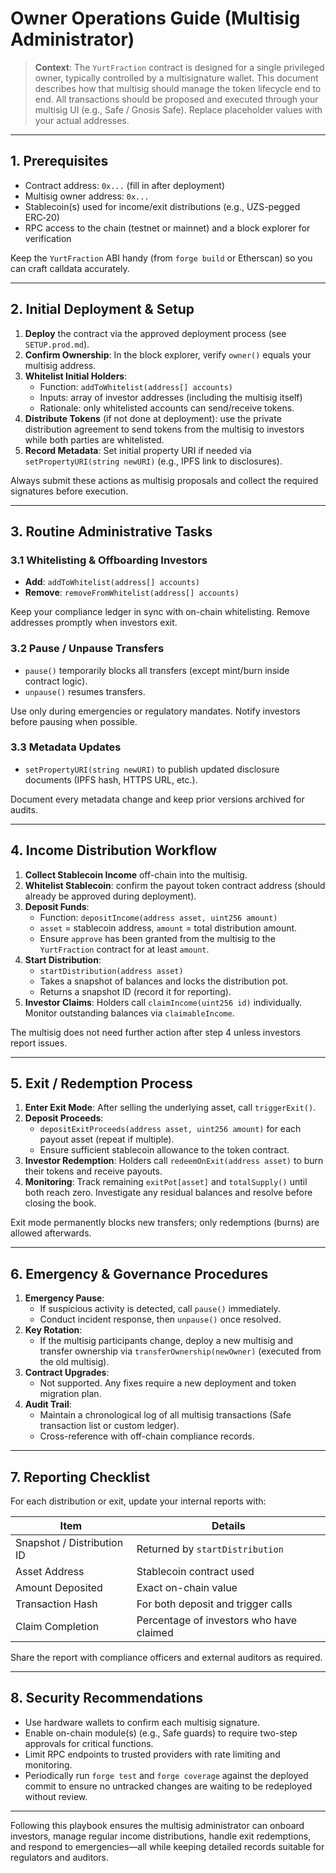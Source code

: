 # Owner Operations Guide (Multisig Administrator)

> **Context**: The `YurtFraction` contract is designed for a single privileged owner, typically controlled by a multisignature wallet. This document describes how that multisig should manage the token lifecycle end to end. All transactions should be proposed and executed through your multisig UI (e.g., Safe / Gnosis Safe). Replace placeholder values with your actual addresses.

---

## 1. Prerequisites

- Contract address: `0x...` (fill in after deployment)
- Multisig owner address: `0x...`
- Stablecoin(s) used for income/exit distributions (e.g., UZS-pegged ERC‑20)
- RPC access to the chain (testnet or mainnet) and a block explorer for verification

Keep the `YurtFraction` ABI handy (from `forge build` or Etherscan) so you can craft calldata accurately.

---

## 2. Initial Deployment & Setup

1. **Deploy** the contract via the approved deployment process (see `SETUP.prod.md`).
2. **Confirm Ownership**: In the block explorer, verify `owner()` equals your multisig address.
3. **Whitelist Initial Holders**:
   - Function: `addToWhitelist(address[] accounts)`
   - Inputs: array of investor addresses (including the multisig itself)
   - Rationale: only whitelisted accounts can send/receive tokens.
4. **Distribute Tokens** (if not done at deployment): use the private distribution agreement to send tokens from the multisig to investors while both parties are whitelisted.
5. **Record Metadata**: Set initial property URI if needed via `setPropertyURI(string newURI)` (e.g., IPFS link to disclosures).

Always submit these actions as multisig proposals and collect the required signatures before execution.

---

## 3. Routine Administrative Tasks

### 3.1 Whitelisting & Offboarding Investors

- **Add**: `addToWhitelist(address[] accounts)`
- **Remove**: `removeFromWhitelist(address[] accounts)`

Keep your compliance ledger in sync with on-chain whitelisting. Remove addresses promptly when investors exit.

### 3.2 Pause / Unpause Transfers

- `pause()` temporarily blocks all transfers (except mint/burn inside contract logic).
- `unpause()` resumes transfers.

Use only during emergencies or regulatory mandates. Notify investors before pausing when possible.

### 3.3 Metadata Updates

- `setPropertyURI(string newURI)` to publish updated disclosure documents (IPFS hash, HTTPS URL, etc.).

Document every metadata change and keep prior versions archived for audits.

---

## 4. Income Distribution Workflow

1. **Collect Stablecoin Income** off-chain into the multisig.
2. **Whitelist Stablecoin**: confirm the payout token contract address (should already be approved during deployment).
3. **Deposit Funds**:
   - Function: `depositIncome(address asset, uint256 amount)`
   - `asset` = stablecoin address, `amount` = total distribution amount.
   - Ensure `approve` has been granted from the multisig to the `YurtFraction` contract for at least `amount`.
4. **Start Distribution**:
   - `startDistribution(address asset)`
   - Takes a snapshot of balances and locks the distribution pot.
   - Returns a snapshot ID (record it for reporting).
5. **Investor Claims**: Holders call `claimIncome(uint256 id)` individually. Monitor outstanding balances via `claimableIncome`.

The multisig does not need further action after step 4 unless investors report issues.

---

## 5. Exit / Redemption Process

1. **Enter Exit Mode**: After selling the underlying asset, call `triggerExit()`.
2. **Deposit Proceeds**:
   - `depositExitProceeds(address asset, uint256 amount)` for each payout asset (repeat if multiple).
   - Ensure sufficient stablecoin allowance to the token contract.
3. **Investor Redemption**: Holders call `redeemOnExit(address asset)` to burn their tokens and receive payouts.
4. **Monitoring**: Track remaining `exitPot[asset]` and `totalSupply()` until both reach zero. Investigate any residual balances and resolve before closing the book.

Exit mode permanently blocks new transfers; only redemptions (burns) are allowed afterwards.

---

## 6. Emergency & Governance Procedures

1. **Emergency Pause**:
   - If suspicious activity is detected, call `pause()` immediately.
   - Conduct incident response, then `unpause()` once resolved.
2. **Key Rotation**:
   - If the multisig participants change, deploy a new multisig and transfer ownership via `transferOwnership(newOwner)` (executed from the old multisig).
3. **Contract Upgrades**:
   - Not supported. Any fixes require a new deployment and token migration plan.
4. **Audit Trail**:
   - Maintain a chronological log of all multisig transactions (Safe transaction list or custom ledger).
   - Cross-reference with off-chain compliance records.

---

## 7. Reporting Checklist

For each distribution or exit, update your internal reports with:

| Item | Details |
|------|---------|
| Snapshot / Distribution ID | Returned by `startDistribution` |
| Asset Address | Stablecoin contract used |
| Amount Deposited | Exact on-chain value |
| Transaction Hash | For both deposit and trigger calls |
| Claim Completion | Percentage of investors who have claimed |

Share the report with compliance officers and external auditors as required.

---

## 8. Security Recommendations

- Use hardware wallets to confirm each multisig signature.
- Enable on-chain module(s) (e.g., Safe guards) to require two-step approvals for critical functions.
- Limit RPC endpoints to trusted providers with rate limiting and monitoring.
- Periodically run `forge test` and `forge coverage` against the deployed commit to ensure no untracked changes are waiting to be redeployed without review.

---

Following this playbook ensures the multisig administrator can onboard investors, manage regular income distributions, handle exit redemptions, and respond to emergencies—all while keeping detailed records suitable for regulators and auditors.
